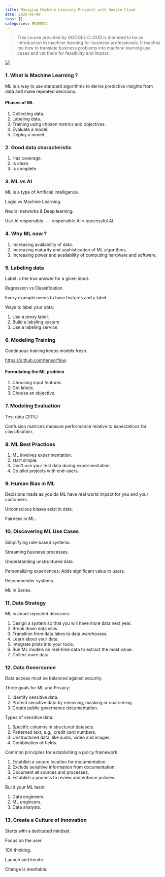 ```yaml
---
title: Managing Machine Learning Projects with Google Cloud
date: 2020-06-08
tags: []
categories: 慕课MOOC
---
```


> This course provided by GOOGLE CLOUD is intended to be an introduction to machine learning for business professionals. It teaches me how to translate business problems into machine learning use cases and vet them for feasibility and impact.

<!--more-->

![](https://blog.zhuangzhihao.top/img/Coursera-Managing-Machine-Learning-Projects.png)

### 1. What is Machine Learning ?

ML is a way to use standard algorithms to derive predictive insights from data and make repeated decisions.

#### Phases of ML

1. Collecting data.
2. Labeling data.
3. Training using chosen metrics and objectives.
4. Evaluate a model.
5. Deploy a model.

### 2. Good data characteristic

1. Has coverage.
2. Is clean.
3. Is complete.

### 3. ML vs AI

ML is a type of Artificial intelligence.

Logic vs Machine Learning.

Neural networks & Deep learning.

Use AI responsibly --- responsible AI = successful AI.

### 4. Why ML now ?

1.  Increasing availability of data.
2.  Increasing maturity and sophistication of ML algorithms.
3.  Increasing power and availability of computing hardware and software.

### 5. Labeling data

Label is the true answer for a given input.

Regression vs Classification.

Every example needs to have features and a label.

Ways to label your data:
1. Use a proxy label.
2. Build a labeling system.
3. Use a labeling service.

### 6. Modeling Training

Continuous training keeps models fresh.

https://github.com/tensorflow.

#### Formulating the ML problem

1. Choosing input features.
2. Get labels.
3. Choose an objective.

### 7. Modeling Evaluation

Test data (20%)

Confusion matrices measure performance relative to expectations for classification.

### 8. ML Best Practices

1. ML involves experimentation.
2. start simple.
3. Don't use your test data during experimentation.
4. Do pilot projects with end-users.

### 9. Human Bias in ML

Decisions made as you do ML have real world impact for you and your customers.

Unconscious biases exist in data.

Fairness in ML.

### 10. Discovering ML Use Cases

Simplifying rule-based systems.

Streaming business processes.

Understanding unstructured data.

Personalizing experiences: Adds significant value to users.

Recommender systems.

ML in Series.

### 11. Data Strategy

ML is about repeated decisions:

1. Design a system so that you will have more data next year.
2. Break down data silos.
3. Transition from data lakes to data warehouses.
4. Learn about your data.
5. Integrate pilots into your tools.
6. Run ML models on real-time data to extract the most value.
7. Collect more data.

### 12. Data Governance

Data access must be balanced against security.

Three goals for ML and Privacy:
1. Identify sensitive data.
2. Protect sensitive data by removing, masking or coarsening.
3. Create public governance documentation.

Types of sensitive data:
1. Specific columns in structured datasets.
2. Patterned text, e.g., credit card numbers.
3. Unstructured data, like audio, video and images.
4. Combination of fields.

Common principles for establishing a policy framework:
1. Establish a secure location for documentation.
2. Exclude sensitive information from documentation.
3. Document all sources and processes.
4. Establish a process to review and enforce policies.

Build your ML team:
1. Data engineers.
2. ML engineers.
3. Data analysts.

### 13. Create a Culture of Innovation

Starts with a dedicated mindset.

Focus on the user.

10X thinking.

Launch and iterate.

Change is inevitable.
